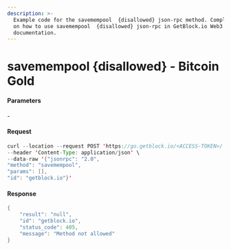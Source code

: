 ```yaml
---
description: >-
  Example code for the savemempool  {disallowed} json-rpc method. Сomplete guide
  on how to use savemempool  {disallowed} json-rpc in GetBlock.io Web3
  documentation.
---
```


# savemempool {disallowed} - Bitcoin Gold

#### Parameters

\-

#### Request

```java
curl --location --request POST 'https://go.getblock.io/<ACCESS-TOKEN>/' \
--header 'Content-Type: application/json' \ 
--data-raw '{"jsonrpc": "2.0",
"method": "savemempool",
"params": [],
"id": "getblock.io"}'
```

#### Response

```java
{
    "result": "null",
    "id": "getblock.io",
    "status_code": 405,
    "message": "Method not allowed"
}
```
